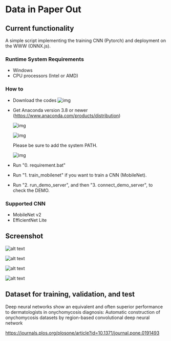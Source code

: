 # Data in Paper Out


## Current functionality
A simple script implementing the training CNN (Pytorch) and deployment on the WWW (ONNX.js).


### Runtime System Requirements
- Windows
- CPU processors (Intel or AMD)

### How to
- Download the codes
    ![img](https://github.com/whria78/data-in-paper-out/blob/main/screenshot/00.PNG?raw=true)
- Get Anaconda version 3.8 or newer (https://www.anaconda.com/products/distribution)

	![img](https://github.com/whria78/modelderm_rcnn_api/raw/master/img/download_anaconda.PNG)

	![img](https://github.com/whria78/modelderm_rcnn_api/raw/master/img/ana1.PNG)

	Please be sure to add the system PATH. 
	
	![img](https://github.com/whria78/modelderm_rcnn_api/raw/master/img/ana2.PNG)
- Run "0. requirement.bat"
- Run "1. train_mobilenet" if you want to train a CNN (MobileNet).
- Run "2. run_demo_server", and then "3. connect_demo_server", to check the DEMO.

### Supported CNN
- MobileNet v2
- EfficientNet Lite


## Screenshot

![alt text](https://github.com/whria78/data-in-paper-out/blob/main/screenshot/1.JPG?raw=true)

![alt text](https://github.com/whria78/data-in-paper-out/blob/main/screenshot/2.JPG?raw=true)

![alt text](https://github.com/whria78/data-in-paper-out/blob/main/screenshot/5.PNG?raw=true)

![alt text](https://github.com/whria78/data-in-paper-out/blob/main/screenshot/6.PNG?raw=true)


## Dataset for training, validation, and test

Deep neural networks show an equivalent and often superior performance to dermatologists in onychomycosis diagnosis: Automatic construction of onychomycosis datasets by region-based convolutional deep neural network

https://journals.plos.org/plosone/article?id=10.1371/journal.pone.0191493